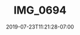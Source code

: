 ---
title: IMG_0694
date: 2019-07-23T11:21:28-07:00
draft: false
location: North Cascades, WA
img_url: https://d17enza3bfujl8.cloudfront.net/IMG_0694.jpg
original_fn: ""
tags:
- North Cascades, WA
- Kyl
- climbing

---